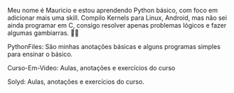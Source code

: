 Meu nome é Mauricio e estou aprendendo Python básico, com foco em adicionar mais uma skill. Compilo Kernels para Linux, Android, mas não sei ainda programar em C, consigo resolver apenas problemas lógicos e fazer algumas gambiarras. 😵‍💫

PythonFiles: São minhas anotações básicas e alguns programas simples para ensinar o básico.

Curso-Em-Video: Aulas, anotações e exercícios do curso

Solyd: Aulas, anotações e exercícios do curso.


